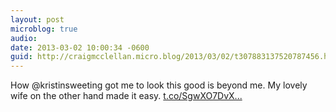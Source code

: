 ```yaml
---
layout: post
microblog: true
audio: 
date: 2013-03-02 10:00:34 -0600
guid: http://craigmcclellan.micro.blog/2013/03/02/t307883137520787456.html
---
```

How @kristinsweeting got me to look this good is beyond me. My lovely wife on the other hand made it easy. [t.co/SgwXO7DvX...](http://t.co/SgwXO7DvXz)
